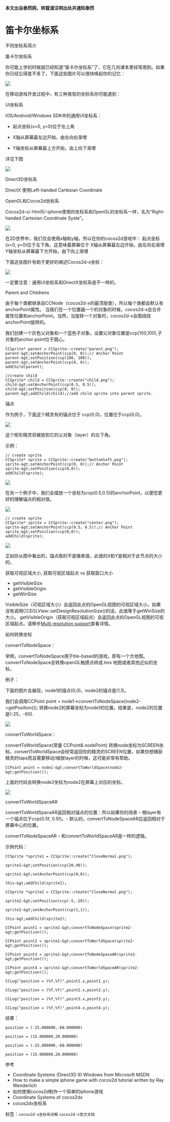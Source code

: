 **本文出自泰然网，转载请注明出处并通知泰然**

# 笛卡尔坐标系 #

不同坐标系简介

笛卡尔坐标系

你可能上学的时候就已经知道“笛卡尔坐标系”了，它在几何课本里经常用到。如果你已经忘得差不多了，下面这些图片可以很快唤起你的记忆：

![](./res/102155kj0.png)



在移动游戏开发过程中，有三种类型的坐标系你可能遇到：

UI坐标系

iOS/Android/Windows SDK中的通用UI坐标系：


- 起点坐标(x=0, y=0)位于左上角


- X轴从屏幕最左边开始，由左向右渐增


- Y轴坐标从屏幕最上方开始，由上向下渐增

详见下图

![](./res/102155doD.jpg)

 

Direct3D坐标系

DirectX 使用Left-handed Cartesian Coordinate

OpenGL和Cocos2d坐标系

Cocos2d-x/-html5/-iphone使用的坐标系和OpenGL的坐标系一样，名为“Right-handed Cartesian Coordinate Syste”。

![](./res/102156ZNW.png)

在2D世界中，我们仅会使用x轴和y轴。所以在你的cocos2d游戏中：
起点坐标(x=0, y=0)位于左下角，这意味着屏幕位于
X轴从屏幕最左边开始，由左向右渐增
Y轴坐标从屏幕最下方开始，由下向上渐增

下面这张图片有助于更好的阐述Cocos2d-x坐标：

![](./res/1021588ym.png)

一定要注意：通用UI坐标系和DirectX坐标系是不一样的。


Parent and Childrens

由于每个类都继承自CCNode（cocos2d-x的最顶层类），所以每个类都会默认有anchorPoint属性。 当我们在一个位置画一个的对象的时候，cocos2d-x会合并属性位置和anchorPoint。当然，当旋转一个对象时，cocos2d-x会围绕绕anchorPoint旋转的。

我们创建一个灰色父对象和一个蓝色子对象。设置父对象位置是ccp(100,100),子对象的anchor point位于圆心。

    CCSprite* parent = CCSprite::create("parent.png");
    parent-&gt;setAnchorPoint(ccp(0, 0));// Anchor Point
    parent-&gt;setPosition(ccp(100, 100));
    parent-&gt;setAnchorPoint(ccp(0, 0));
    addChild(parent);
 
    //create child
    CCSprite* child = CCSprite::create("child.png");
    child-&gt;setAnchorPoint(ccp(0.5, 0.5));
    child-&gt;setPosition(ccp(0, 0));
    parent-&gt;addChild(child);//add child sprite into parent sprite.


锚点

作为例子，下面这个精灵有的锚点位于 ccp(0,0)，位置位于ccp(0,0)。

![](./res/1021594RZ.png)

这个矩形精灵将被放到它的父对象（layer）的左下角。

示例：

	// create sprite
	CCSprite* sprite = CCSprite::create("bottomleft.png");
	sprite-&gt;setAnchorPoint(ccp(0, 0));// Anchor Point
	sprite-&gt;setPosition(ccp(0,0));
	addChild(sprite);


![](./res/102201Gpv.png)

在另一个例子中，我们会摆放一个坐标为ccp(0.5,0.5)的anchorPoint，以便您更好的理解锚点的相对值。

![](./res/102201zMO.png)

	// create sprite
	CCSprite* sprite = CCSprite::create("center.png");
	sprite-&gt;setAnchorPoint(ccp(0.5, 0.5));// Anchor Point
	sprite-&gt;setPosition(ccp(0,0));
	addChild(sprite);


![](./res/1022035rC.png)

正如你从图中看出的，锚点取的不是像素值，此值的X和Y是相对于此节点的大小的。

获取可视区域大小, 获取可视区域起点 vs 获取窗口大小

- getVisibleSize
- getVisibleOrigin
- getWinSize

VisibleSize（可视区域大小）会返回此点的OpenGL视图的可视区域大小。如果没有调用CCEGLView::setDesignResolutionSize()的话，此值等于getWinSize的大小。 getVisibleOrigin（获取可视区域起点）会返回此点的OpenGL视图的可视区域起点。请移步[Multi resolution support](http://shiren1118.github.io/blog/2013/03/03/coordinate-system/Multi%20resolution%20support)查看详情。

如何转换坐标

convertToNodeSpace：

举例，convertToNodeSpace用于tile-based的游戏，即有一个大地图。convertToNodeSpace会转换openGL触摸点转成.tmx 地图或者其他近似的坐标。

例子：

下面的图片会展现，node1的锚点(0,0)，node2的锚点是(1,1)。

我们会调用CCPoint point = node1->convertToNodeSpace(node2->getPosition()); 转换node2的屏幕坐标为node1的位置。结果是，node2的位置是(-25，-60).

![](./res/102204fyJ.jpg)

convertToWorldSpace：

convertToWorldSpace(常量 CCPoint& nodePoint) 转换node坐标为SCREEN坐标。convertToWorldSpace会经常返回你的精灵的SCREEN位置，如果你想捕获精灵的taps而且需要移动/缩放layer的时候，这可能非常有帮助。

	CCPoint point = node1-&gt;convertToWorldSpace(node2-&gt;getPosition());


上面的代码会转换node2坐标为node2在屏幕上对应的坐标。

![](./res/102204oEG.jpg)

convertToWorldSpaceAR

convertToWorldSpaceAR返回相对锚点的位置：所以如果你的场景 – 根layer有一个锚点位于ccp(0.5f, 0.5f)。- 默认的，convertToNodeSpaceAR应返回相对于屏幕中心的位置。

convertToNodeSpaceAR – 和convertToWorldSpaceAR是一样的逻辑。

示例代码：

	CCSprite *sprite1 = CCSprite::create("CloseNormal.png");
	
	sprite1-&gt;setPosition(ccp(20,40));
	 
	sprite1-&gt;setAnchorPoint(ccp(0,0));
	 
	this-&gt;addChild(sprite1);
	
	CCSprite *sprite2 = CCSprite::cteate("CloseNormal.png");
	 
	sprite2-&gt;setPosition(ccp(-5,-20));
	
	sprite2-&gt;setAnchorPoint(ccp(1,1));
	
	this-&gt;addChild(sprite2);
	
	CCPoint point1 = sprite1-&gt;convertToNodeSpace(sprite2-&gt;getPosition());
	
	CCPoint point2 = sprite1-&gt;convertToWorldSpace(sprite2-&gt;getPosition());
	
	CCPoint point3 = sprite1-&gt;convertToNodeSpaceAR(sprite2-&gt;getPosition());
	
	CCPoint point4 = sprite1-&gt;convertToWorldSpaceAR(sprite2-&gt;getPosition());
	
	CCLog("position = (%f,%f)",point1.x,point1.y);
	
	CCLog("position = (%f,%f)",point2.x,point2.y);
	
	CCLog("position = (%f,%f)",point3.x,point3.y);
	
	CCLog("position = (%f,%f)",point4.x,point4.y);


结果：

	position = (-25.000000,-60.000000)
	
	position = (15.000000,20.000000)
	
	position = (-25.000000,-60.000000)
	
	position = (15.000000,20.000000)


参考

- Coordinate Systems (Direct3D 9) Windows from Microsoft MSDN
- How to make a simple iphone game with cocos2d tutorial written by Ray Wenderlich
- 如何使用cocos2d制作一个简单的iphone游戏
- Coordinate Systems of cocos2dx
- cocos2dx坐标系


标签：`cocos2d-x坐标系详解` `cocos2d-x官方文档 `